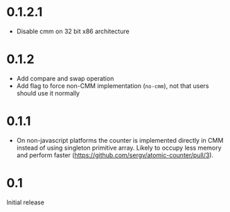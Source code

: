 # 0.1.2.1

- Disable cmm on 32 bit x86 architecture

# 0.1.2

- Add compare and swap operation
- Add flag to force non-CMM implementation (`no-cmm`), not that users should use it normally

# 0.1.1

- On non-javascript platforms the counter is implemented directly in
  CMM instead of using singleton primitive array. Likely to occupy
  less memory and perform faster (https://github.com/sergv/atomic-counter/pull/3).

# 0.1

Initial release
